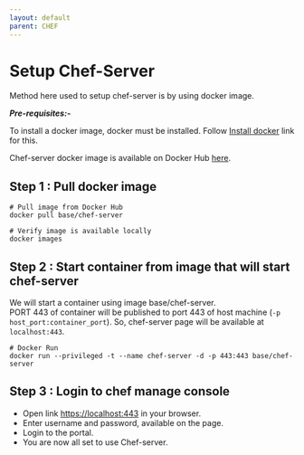 ```yaml
---
layout: default
parent: CHEF
---
```

# Setup Chef-Server

Method here used to setup chef-server is by using docker image.

***Pre-requisites:-***

To install a docker image, docker must be installed. Follow [Install docker](../docker/install_docker) link for this.

Chef-server docker image is available on Docker Hub [here](https://registry.hub.docker.com/r/base/chef-server/).

## Step 1 : Pull docker image

```shell
# Pull image from Docker Hub
docker pull base/chef-server

# Verify image is available locally
docker images
```

## Step 2 : Start container from image that will start chef-server

We will start a container using image base/chef-server.  
PORT 443 of container will be published to port 443 of host machine (`-p host_port:container_port`). So, chef-server page will be available at `localhost:443`.  

```shell
# Docker Run
docker run --privileged -t --name chef-server -d -p 443:443 base/chef-server
```

## Step 3 : Login to chef manage console

- Open link <https://localhost:443> in your browser.
- Enter username and password, available on the page.
- Login to the portal.
- You are now all set to use Chef-server.
